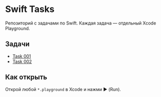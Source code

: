 # Swift Tasks

Репозиторий с задачами по Swift. Каждая задача — отдельный Xcode Playground.

## Задачи
- [Task 001](Task-001.playground/Contents.swift)
- [Task 002](Task-002.playground/Contents.swift)

## Как открыть
Открой любой `*.playground` в Xcode и нажми ▶️ (Run).
